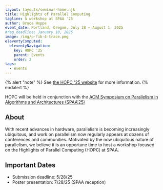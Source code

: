 ```yaml
---
layout: layouts/seminar-home.njk
title: Highlights of Parallel Computing
tagline: A workshop at SPAA '25
author: Bruce Hoppe
event_date: Portland, Oregon, July 28 – August 1, 2025
#reg_deadline: January 10, 2025
image: /img/p-fib-4-trace.png
eleventyComputed:
  eleventyNavigation:
    key: HOPC '25
    parent: Events
    order: 2
tags:
  - events
---
```



{% alert "note" %}
See [the HOPC '25 website](https://sites.gatech.edu/hopc25/) for more information.
{% endalert %}

HOPC will be held in conjunction with the [ACM Symposium on Parallelism in Algorithms and Architectures (SPAA’25)](https://spaa.acm.org/)

## About

With recent advances in hardware, parallelism is becoming increasingly ubiquitous, and work on parallelism now regularly appears at dozens of conferences and communities. Motivated by the now ubiquitous nature of parallelism, we believe it is an opportune time to host a workshop focused on the Highlights of Parallel Computing (HOPC) at SPAA.

## Important Dates
- Submission deadline:	5/28/25
- Poster presentation:	7/28/25 (SPAA reception)
